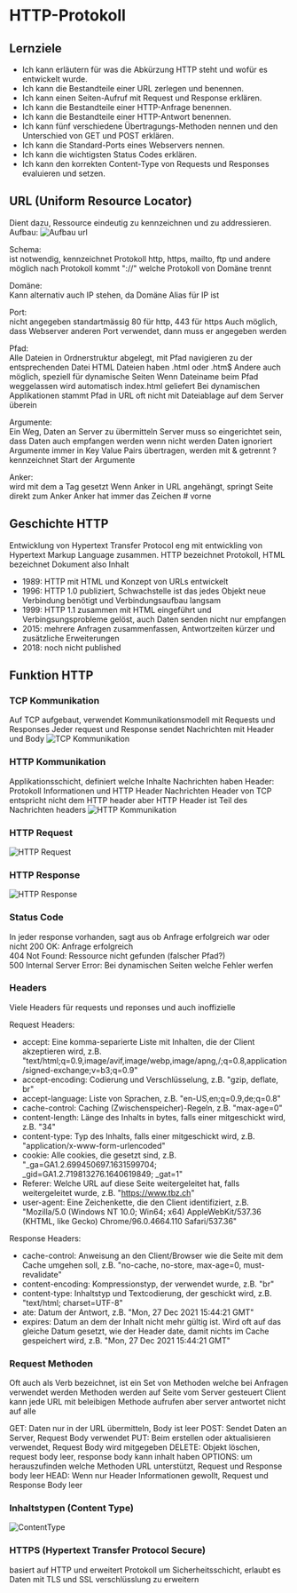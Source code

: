 # HTTP-Protokoll

## Lernziele
- Ich kann erläutern für was die Abkürzung HTTP steht und wofür es entwickelt wurde.
- Ich kann die Bestandteile einer URL zerlegen und benennen.
- Ich kann einen Seiten-Aufruf mit Request und Response erklären.
- Ich kann die Bestandteile einer HTTP-Anfrage benennen.
- Ich kann die Bestandteile einer HTTP-Antwort benennen.
- Ich kann fünf verschiedene Übertragungs-Methoden nennen und den Unterschied von GET und POST erklären.
- Ich kann die Standard-Ports eines Webservers nennen.
- Ich kann die wichtigsten Status Codes erklären.
- Ich kann den korrekten Content-Type von Requests und Responses evaluieren und setzen.

## URL (Uniform Resource Locator)
Dient dazu, Ressource eindeutig zu kennzeichnen und zu addressieren. <br>
Aufbau:
![Aufbau url](url.png)

Schema:<br>
ist notwendig, kennzeichnet Protokoll
http, https, mailto, ftp und andere möglich
nach Protokoll kommt "://" welche Protokoll von Domäne trennt

Domäne:<br>
Kann alternativ auch IP stehen, da Domäne Alias für IP ist

Port:<br>
nicht angegeben
standartmässig 80 für http, 443 für https 
Auch möglich, dass Webserver anderen Port verwendet, dann muss er angegeben werden

Pfad:<br>
Alle Dateien in Ordnerstruktur abgelegt, mit Pfad navigieren zu der entsprechenden Datei
HTML Dateien haben .html oder .htm$
Andere auch möglich, speziell für dynamische Seiten
Wenn Dateiname beim Pfad weggelassen wird automatisch index.html geliefert
Bei dynamischen Applikationen stammt Pfad in URL oft nicht mit Dateiablage auf dem Server überein

Argumente:<br>
Ein Weg, Daten an Server zu übermitteln
Server muss so eingerichtet sein, dass Daten auch empfangen werden wenn nicht werden Daten ignoriert
Argumente immer in Key Value Pairs übertragen, werden mit & getrennt
? kennzeichnet Start der Argumente

Anker:<br>
wird mit dem a Tag gesetzt
Wenn Anker in URL angehängt, springt Seite direkt zum Anker
Anker hat immer das Zeichen # vorne

## Geschichte HTTP
Entwicklung von Hypertext Transfer Protocol eng mit entwickling von Hypertext Markup Language zusammen. HTTP bezeichnet Protokoll, HTML bezeichnet Dokument also Inhalt
- 1989: HTTP mit HTML und Konzept von URLs entwickelt
- 1996: HTTP 1.0 publiziert, Schwachstelle ist das jedes Objekt neue Verbindung benötigt und Verbindungsaufbau langsam
- 1999: HTTP 1.1 zusammen mit HTML eingeführt und Verbingsungsprobleme gelöst, auch Daten senden nicht nur empfangen
- 2015: mehrere Anfragen zusammenfassen, Antwortzeiten kürzer und zusätzliche Erweiterungen
- 2018: noch nicht published

## Funktion HTTP
### TCP Kommunikation
Auf TCP aufgebaut, verwendet Kommunikationsmodell mit Requests und Responses
Jeder request und Response sendet Nachrichten mit Header und Body
![TCP Kommunikation](TCP.png)

### HTTP Kommunikation
Applikationsschicht, definiert welche Inhalte Nachrichten haben
Header: <br>
Protokoll Informationen und HTTP Header 
Nachrichten Header von TCP entspricht nicht dem HTTP header aber HTTP Header ist Teil des Nachrichten headers
![HTTP Kommunikation](HTTP.png)

### HTTP Request
![HTTP Request](BestandteileRequest.png)

### HTTP Response
![HTTP Response](BestandteileResponse.png)

### Status Code
In jeder response vorhanden, sagt aus ob Anfrage erfolgreich war oder nicht
200 OK: Anfrage erfolgreich <br>
404 Not Found: Ressource nicht gefunden (falscher Pfad?) <br>
500 Internal Server Error: Bei dynamischen Seiten welche Fehler werfen<br>

### Headers
Viele Headers für requests und reponses und auch inoffizielle

Request Headers:<br>
- accept: Eine komma-separierte Liste mit Inhalten, die der Client akzeptieren wird, z.B. "text/html;q=0.9,image/avif,image/webp,image/apng,/;q=0.8,application/signed-exchange;v=b3;q=0.9"
- accept-encoding: Codierung und Verschlüsselung, z.B. "gzip, deflate, br"
- accept-language: Liste von Sprachen, z.B. "en-US,en;q=0.9,de;q=0.8"
- cache-control:  Caching (Zwischenspeicher)-Regeln, z.B. "max-age=0"
- content-length: Länge des Inhalts in bytes, falls einer mitgeschickt wird, z.B. "34"
- content-type: Typ des Inhalts, falls einer mitgeschickt wird, z.B. "application/x-www-form-urlencoded"
- cookie: Alle cookies, die gesetzt sind, z.B. "_ga=GA1.2.699450697.1631599704; _gid=GA1.2.719813276.1640619849; _gat=1"
- Referer: Welche URL auf diese Seite weitergeleitet hat, falls weitergeleitet wurde, z.B. "https://www.tbz.ch"
- user-agent: Eine Zeichenkette, die den Client identifiziert, z.B. "Mozilla/5.0 (Windows NT 10.0; Win64; x64) AppleWebKit/537.36 (KHTML, like Gecko) Chrome/96.0.4664.110 Safari/537.36"

Response Headers:<br>
- cache-control: Anweisung an den Client/Browser wie die Seite mit dem Cache umgehen soll, z.B. "no-cache, no-store, max-age=0, must-revalidate"
- content-encoding: Kompressionstyp, der verwendet wurde, z.B. "br"
- content-type: Inhaltstyp und Textcodierung, der geschickt wird, z.B. "text/html; charset=UTF-8"
- ate: Datum der Antwort, z.B. "Mon, 27 Dec 2021 15:44:21 GMT"
- expires: Datum an dem der Inhalt nicht mehr gültig ist. Wird oft auf das gleiche Datum gesetzt, wie der Header date, damit nichts im Cache gespeichert wird, z.B. "Mon, 27 Dec 2021 15:44:21 GMT"

### Request Methoden
Oft auch als Verb bezeichnet, ist ein Set von Methoden welche bei Anfragen verwendet werden
Methoden werden auf Seite vom Server gesteuert
Client kann jede URL mit beleibigen Methode aufrufen aber server antwortet nicht auf alle

GET: Daten nur in der URL übermitteln, Body ist leer
POST: Sendet Daten an Server, Request Body verwendet 
PUT: Beim erstellen oder aktualisieren verwendet, Request Body wird mitgegeben
DELETE: Objekt löschen, request body leer, response body kann inhalt haben
OPTIONS: um herauszufinden welche Methoden URL unterstützt, Request und Response body leer
HEAD: Wenn nur Header Informationen gewollt, Request und Response Body leer

### Inhaltstypen (Content Type)
![ContentType](Inhaltstypen.png)

### HTTPS (Hypertext Transfer Protocol Secure)
basiert auf HTTP und erweitert Protokoll um Sicherheitsschicht, erlaubt es Daten mit TLS und SSL verschlüsslung zu erweitern

